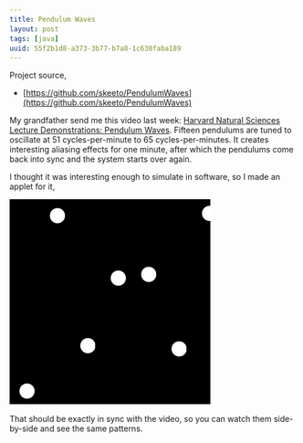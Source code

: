 ```yaml
---
title: Pendulum Waves
layout: post
tags: [java]
uuid: 55f2b1d8-a373-3b77-b7a8-1c638faba189
---
```


Project source,

* [https://github.com/skeeto/PendulumWaves](https://github.com/skeeto/PendulumWaves)

My grandfather send me this video last week:
[Harvard Natural Sciences Lecture Demonstrations: Pendulum Waves][pend].
Fifteen pendulums are tuned to oscillate at 51 cycles-per-minute to 65
cycles-per-minutes. It creates interesting aliasing effects for one
minute, after which the pendulums come back into sync and the system
starts over again.

I thought it was interesting enough to simulate in software, so I made
an applet for it,

[![](/img/screenshot/pendulum-waves.png)](http://nullprogram.com/PendulumWaves/)

That should be exactly in sync with the video, so you can watch them
side-by-side and see the same patterns.


[pend]: http://goo.gl/IcA5p
